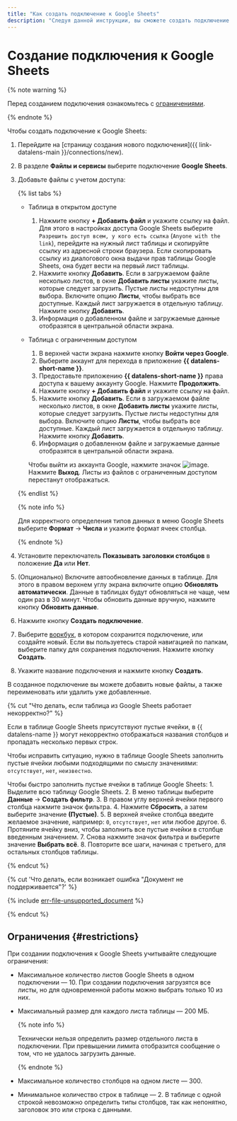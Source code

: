 ```yaml
---
title: "Как создать подключение к Google Sheets"
description: "Следуя данной инструкции, вы сможете создать подключение к Google Sheets."
---
```


# Создание подключения к Google Sheets

{% note warning %}


Перед созданием подключения ознакомьтесь с [ограничениями](#restrictions).

{% endnote %}

Чтобы создать подключение к Google Sheets:

1. Перейдите на [страницу создания нового подключения]({{ link-datalens-main }}/connections/new).
1. В разделе **Файлы и сервисы** выберите подключение **Google Sheets**.


1. Добавьте файлы с учетом доступа:

   {% list tabs %}

   - Таблица в открытом доступе

     1. Нажмите кнопку **+ Добавить файл** и укажите ссылку на файл. Для этого в настройках доступа Google Sheets выберите `Разрешить доступ всем, у кого есть ссылка` (`Anyone with the link`), перейдите на нужный лист таблицы и скопируйте ссылку из адресной строки браузера. Если скопировать ссылку из диалогового окна выдачи прав таблицы Google Sheets, она будет вести на первый лист таблицы.
     1. Нажмите кнопку **Добавить**. Если в загружаемом файле несколько листов, в окне **Добавить листы** укажите листы, которые следует загрузить. Пустые листы недоступны для выбора. Включите опцию **Листы**, чтобы выбрать все доступные. Каждый лист загружается в отдельную таблицу. Нажмите кнопку **Добавить**.
     1. Информация о добавленном файле и загружаемые данные отобразятся в центральной области экрана.

   - Таблица с ограниченным доступом

     1. В верхней части экрана нажмите кнопку **Войти через Google**.
     1. Выберите аккаунт для перехода в приложение **{{ datalens-short-name }}**.
     1. Предоставьте приложению **{{ datalens-short-name }}** права доступа к вашему аккаунту Google. Нажмите **Продолжить**.
     1. Нажмите кнопку **+ Добавить файл** и укажите ссылку на файл.
     1. Нажмите кнопку **Добавить**. Если в загружаемом файле несколько листов, в окне **Добавить листы** укажите листы, которые следует загрузить. Пустые листы недоступны для выбора. Включите опцию **Листы**, чтобы выбрать все доступные. Каждый лист загружается в отдельную таблицу. Нажмите кнопку **Добавить**.
     1. Информация о добавленном файле и загружаемые данные отобразятся в центральной области экрана.

     Чтобы выйти из аккаунта Google, нажмите значок ![image](../../../_assets/console-icons/arrow-right-from-square.svg). Нажмите **Выход**. Листы из файлов с ограниченным доступом перестанут отображаться.

   {% endlist %}

   {% note info %}

   Для корректного определения типов данных в меню Google Sheets выберите **Формат** → **Числа** и укажите формат ячеек столбца.

   {% endnote %}

1. Установите переключатель **Показывать заголовки столбцов** в положение **Да** или **Нет**.
1. (Опционально) Включите автообновление данных в таблице. Для этого в правом верхнем углу экрана включите опцию **Обновлять автоматически**. Данные в таблицах будут обновляться не чаще, чем один раз в 30 минут. Чтобы обновить данные вручную, нажмите кнопку **Обновить данные**.
1. Нажмите кнопку **Создать подключение**.
1. Выберите [воркбук](../../workbooks-collections/index.md), в котором сохранится подключение, или создайте новый. Если вы пользуетесь старой навигацией по папкам, выберите папку для сохранения подключения. Нажмите кнопку **Создать**.
1. Укажите название подключения и нажмите кнопку **Создать**.

В созданное подключение вы можете добавить новые файлы, а также переименовать или удалить уже добавленные.



{% cut "Что делать, если таблица из Google Sheets работает некорректно?" %}

Если в таблице Google Sheets присутствуют пустые ячейки, в {{ datalens-name }} могут некорректно отображаться названия столбцов и пропадать несколько первых строк.

Чтобы исправить ситуацию, нужно в таблице Google Sheets заполнить пустые ячейки любыми подходящими по смыслу значениями: `отсутствует`, `нет`, `неизвестно`.

Чтобы быстро заполнить пустые ячейки в таблице Google Sheets:
1\. Выделите всю таблицу Google Sheets.
2\. В меню таблицы выберите **Данные** → **Создать фильтр**.
3\. В правом углу верхней ячейки первого столбца нажмите значок фильтра.
4\. Нажмите **Сбросить**, а затем выберите значение **(Пустые)**.
5\. В верхней ячейке столбца введите желаемое значение, например: `0`, `отсутствует`, `нет` или любое другое.
6\. Протяните ячейку вниз, чтобы заполнить все пустые ячейки в столбце введенным значением.
7\. Снова нажмите значок фильтра и выберите значение **Выбрать всё**.
8\. Повторите все шаги, начиная с третьего, для остальных столбцов таблицы.

{% endcut %}

{% cut 'Что делать, если возникает ошибка "Документ не поддерживается"?' %}

{% include [err-file-unsupported_document](../../../_includes/datalens/err-file-unsupported_document.md) %}

{% endcut %}

## Ограничения {#restrictions}

При создании подключения к Google Sheets учитывайте следующие ограничения:

* Максимальное количество листов Google Sheets в одном подключении — 10. При создании подключения загрузятся все листы, но для одновременной работы можно выбрать только 10 из них.
* Максимальный размер для каждого листа таблицы — 200 МБ.
  
  {% note info %}
  
  Технически нельзя определить размер отдельного листа в подключении. При превышении лимита отобразится сообщение о том, что не удалось загрузить данные.

  {% endnote %}

* Максимальное количество столбцов на одном листе — 300.
* Минимальное количество строк в таблице — 2. В таблице с одной строкой невозможно определить типы столбцов, так как непонятно, заголовок это или строка с данными.
